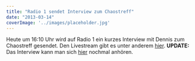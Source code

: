 ```yaml
---
title: "Radio 1 sendet Interview zum Chaostreff"
date: "2013-03-14"
coverImage: '../images/placeholder.jpg'
---
```


Heute um 16:10 Uhr wird auf Radio 1 ein kurzes Interview mit Dennis zum Chaostreff gesendet. Den Livestream gibt es unter anderem [hier](http://radioeinscoburg.radio.de/). **UPDATE:** Das Interview kann man sich [hier](https://hackzogtum-coburg.de/wp-content/uploads/2013/03/2013-03-14-Interview-Radio-1.mp3) nochmal anhören.
